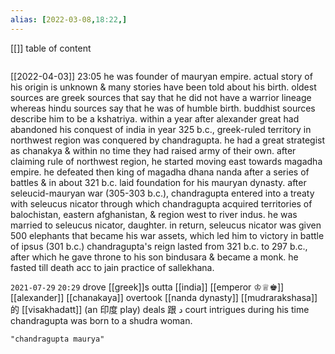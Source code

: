 ```yaml
---
alias: [2022-03-08,18:22,]
---
```

[[]]
table of content
```toc
```
[[2022-04-03]] 23:05
he was founder of mauryan empire.
actual story of his origin is unknown & many stories have been told about his birth.
oldest sources are greek sources that say that he did not have a warrior lineage
whereas hindu sources say that he was of humble birth.
buddhist sources describe him to be a kshatriya.
within a year after alexander great had abandoned his conquest of india in year 325 b.c., greek-ruled territory in northwest region was conquered by chandragupta.
he had a great strategist as chanakya & within no time they had raised army of their own.
after claiming rule of northwest region, he started moving east towards magadha empire.
he defeated then king of magadha dhana nanda after a series of battles & in about 321 b.c. laid foundation for his mauryan dynasty.
after seleucid-mauryan war (305-303 b.c.), chandragupta entered into a treaty with seleucus nicator through which chandragupta acquired territories of balochistan, eastern afghanistan, & region west to river indus.
he was married to seleucus nicator, daughter.
in return, seleucus nicator was given 500 elephants that became his war assets, which led him to victory in battle of ipsus (301 b.c.)
chandragupta's reign lasted from 321 b.c. to 297 b.c., after which he gave throne to his son bindusara & became a monk. he fasted till death acc to jain practice of sallekhana.

`2021-07-29` `20:29`
drove [[greek]]s outta [[india]]
[[emperor ♔♕♚]]
[[alexander]]
[[chanakaya]]
overtook [[nanda dynasty]]
[[mudrarakshasa]] 的  [[visakhadatt]] (an 印度 play) deals  跟 د court intrigues during his time
chandragupta was born to a shudra woman.
```query 2022-03-08 18:22
"chandragupta maurya"
```